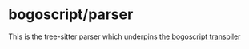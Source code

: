# bogoscript/parser

This is the tree-sitter parser which underpins [the bogoscript transpiler](https://github.com/bogoscript/scratch)

